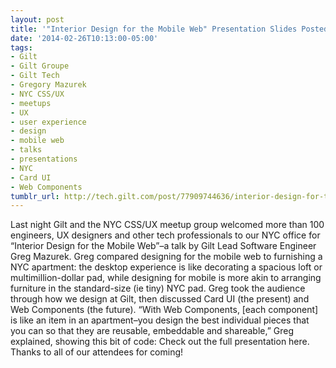 ```yaml
---
layout: post
title: '"Interior Design for the Mobile Web" Presentation Slides Posted'
date: '2014-02-26T10:13:00-05:00'
tags:
- Gilt
- Gilt Groupe
- Gilt Tech
- Gregory Mazurek
- NYC CSS/UX
- meetups
- UX
- user experience
- design
- mobile web
- talks
- presentations
- NYC
- Card UI
- Web Components
tumblr_url: http://tech.gilt.com/post/77909744636/interior-design-for-the-mobile-web-presentation
---
```


Last night Gilt and the NYC CSS/UX meetup group welcomed more than 100 engineers, UX designers and other tech professionals to our NYC office for “Interior Design for the Mobile Web”–a talk by Gilt Lead Software Engineer Greg Mazurek. Greg compared designing for the mobile web to furnishing a NYC apartment: the desktop experience is like decorating a spacious loft or multimillion-dollar pad, while designing for mobile is more akin to arranging furniture in the standard-size (ie tiny) NYC pad. Greg took the audience through how we design at Gilt, then discussed Card UI (the present) and Web Components (the future).
“With Web Components, [each component] is like an item in an apartment–you design the best individual pieces that you can so that they are reusable, embeddable and shareable,” Greg explained, showing this bit of code:
Check out the full presentation here.
Thanks to all of our attendees for coming!


